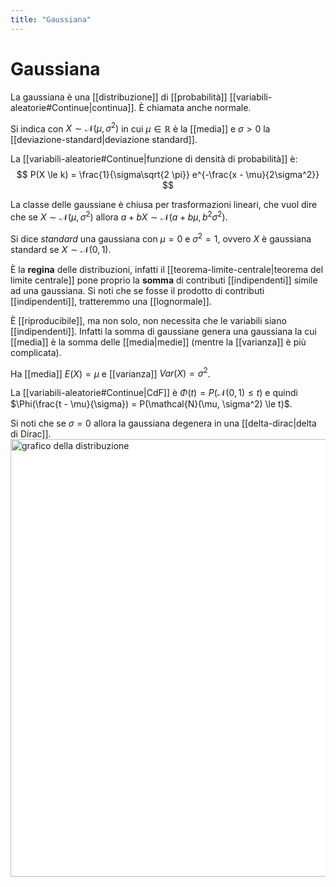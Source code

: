 ```yaml
---
title: "Gaussiana"
---
```

# Gaussiana
La gaussiana è una [[distribuzione]] di [[probabilità]] [[variabili-aleatorie#Continue|continua]]. È chiamata anche normale.

Si indica con $X \sim \mathcal{N}(\mu, \sigma^2)$ in cui $\mu \in \mathbb{R}$ è la [[media]] e $\sigma > 0$ la [[deviazione-standard|deviazione standard]].

La [[variabili-aleatorie#Continue|funzione di densità di probabilità]] è:
$$
P(X \le k) = \frac{1}{\sigma\sqrt{2 \pi}} e^{-\frac{x - \mu}{2\sigma^2}}
$$

La classe delle gaussiane è chiusa per trasformazioni lineari, che vuol dire che se $X \sim \mathcal{N}(\mu, \sigma^2)$ allora $a + bX \sim \mathcal{N}(a + b\mu, b^2\sigma^2)$.

Si dice *standard* una gaussiana con $\mu = 0$ e $\sigma^2 = 1$, ovvero $X$ è gaussiana standard se $X \sim \mathcal{N}(0, 1)$.

È la **regina** delle distribuzioni, infatti il [[teorema-limite-centrale|teorema del limite centrale]] pone proprio la **somma** di contributi [[indipendenti]] simile ad una gaussiana. Si noti che se fosse il prodotto di contributi [[indipendenti]], tratteremmo una [[lognormale]].

È [[riproducibile]], ma non solo, non necessita che le variabili siano [[indipendenti]]. Infatti la somma di gaussiane genera una gaussiana la cui [[media]] è la somma delle [[media|medie]] (mentre la [[varianza]] è più complicata).

Ha [[media]] $E(X) = \mu$ e [[varianza]] $Var(X) = \sigma^2$.

La [[variabili-aleatorie#Continue|CdF]] è $\Phi(t) = P(\mathcal{N}(0, 1) \le t)$ e quindi $\Phi(\frac{t - \mu}{\sigma}) = P(\mathcal{N}(\mu, \sigma^2) \le t)$.

Si noti che se $\sigma = 0$ allora la gaussiana degenera in una [[delta-dirac|delta di Dirac]].
<img src="https://upload.wikimedia.org/wikipedia/commons/thumb/2/25/The_Normal_Distribution.svg/800px-The_Normal_Distribution.svg.png" alt="grafico della distribuzione" width=700 style="background: white">
